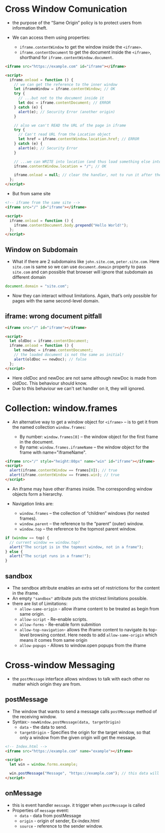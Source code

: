 # Cross Window Comunication

- the purpose of the “Same Origin” policy is to protect users from information theft.

- We can access them using properties:

  - `iframe.contentWindow` to get the window inside the `<iframe>`.
  - `iframe.contentDocument` to get the document inside the `<iframe>`, shorthand for `iframe.contentWindow.document`.

```html
<iframe src="https://example.com" id="iframe"></iframe>

<script>
  iframe.onload = function () {
    // we can get the reference to the inner window
    let iframeWindow = iframe.contentWindow; // OK
    try {
      // ...but not to the document inside it
      let doc = iframe.contentDocument; // ERROR
    } catch (e) {
      alert(e); // Security Error (another origin)
    }

    // also we can't READ the URL of the page in iframe
    try {
      // Can't read URL from the Location object
      let href = iframe.contentWindow.location.href; // ERROR
    } catch (e) {
      alert(e); // Security Error
    }

    // ...we can WRITE into location (and thus load something else into the iframe)!
    iframe.contentWindow.location = "/"; // OK

    iframe.onload = null; // clear the handler, not to run it after the location change
  };
</script>
```

- But from same site

```html
<!-- iframe from the same site -->
<iframe src="/" id="iframe"></iframe>

<script>
  iframe.onload = function () {
    iframe.contentDocument.body.prepend("Hello World!");
  };
</script>
```

## Window on Subdomain

- What if there are 2 subdomains like `john.site.com`, `peter.site.com`. Here `site.com` is same so we can use `document.domain` property to pass `site.com` and can possible that browser will ignore that subdomain as different domain

```js
document.domain = "site.com";
```

- Now they can interact without limitations. Again, that’s only possible for pages with the same second-level domain.

## iframe: wrong document pitfall

```html
<iframe src="/" id="iframe"></iframe>

<script>
  let oldDoc = iframe.contentDocument;
  iframe.onload = function () {
    let newDoc = iframe.contentDocument;
    // the loaded document is not the same as initial!
    alert(oldDoc == newDoc); // false
  };
</script>
```

- Here oldDoc and newDoc are not same although newDoc is made from oldDoc. This behaviour should know.
- Due to this behaviour we can't set handler on it, they will ignored.

# Collection: window.frames

- An alternative way to get a window object for `<iframe>` – is to get it from the named collection `window.frames`:

  - By number: `window.frames[0]` – the window object for the first frame in the document.
  - By name: `window.frames.iframeName` – the window object for the frame with name="iframeName".

```html
<iframe src="/" style="height:80px" name="win" id="iframe"></iframe>
<script>
  alert(iframe.contentWindow == frames[0]); // true
  alert(iframe.contentWindow == frames.win); // true
</script>
```

- An iframe may have other iframes inside. The corresponding window objects form a hierarchy.
- Navigation links are:

  - `window.frames` – the collection of “children” windows (for nested frames).
  - `window.parent` – the reference to the “parent” (outer) window.
  - `window.top` – the reference to the topmost parent window.

```js
if (window == top) {
  // current window == window.top?
  alert("The script is in the topmost window, not in a frame");
} else {
  alert("The script runs in a frame!");
}
```

## sandbox

- The sendbox attribute enables an extra set of restrictions for the content in the iframe.
- An empty `"sandbox"` attribute puts the strictest limitations possible.
- there are list of Limitations:
  - `allow-same-origin` - allow iframe content to be treated as begin from same origin.
  - `allow-script` - Re-enable scripts.
  - `allow-forms` - Re-enable form submition
  - `allow-top-navigation`- allows the iframe content to navigate its top-level browsing context. Here needs to add `allow-same-origin` which means it comes from same origin
  - `allow-popups` - Allows to window.open popups from the iframe

# Cross-window Messaging

- the `postMessage` interface allows windows to talk with each other no matter which origin they are from.

## postMessage

- The window that wants to send a message calls `postMessage` method of the receiving window.
- Syntax:-
  `newWindow.postMessage(data, targetOrigin)`
  - `data` - the data to send.
  - `targetOrigin` - Specifies the origin for the target window, so that only a window from the given origin will get the message.

```html
<!-- Index.html -->
<iframe src="https://example.com" name="example"></iframe>

<script>
  let win = window.forms.example;

  win.postMessage("Message", "https://example.com"); // this data will pass to example.com origin
</script>
```

## onMessage

- this is event handler `message`. it trigger when `postMessage` is called
- Properties of `message` event:
  - `data` - data from postMessage
  - `origin` - origin of sender, Ex-index.html
  - `source` - reference to the sender window.
